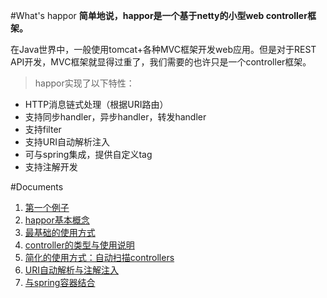 #What's happor
**简单地说，happor是一个基于netty的小型web controller框架。**

在Java世界中，一般使用tomcat+各种MVC框架开发web应用。但是对于REST API开发，MVC框架就显得过重了，我们需要的也许只是一个controller框架。
> happor实现了以下特性：
* HTTP消息链式处理（根据URI路由）
* 支持同步handler，异步handler，转发handler
* 支持filter
* 支持URI自动解析注入
* 可与spring集成，提供自定义tag
* 支持注解开发

#Documents

1. [第一个例子](Doc001.FirstDemo)
2. [happor基本概念](Doc002.Concept)
3. [最基础的使用方式](Doc003.BasicUse)
4. [controller的类型与使用说明](Doc004.ControllerType)
5. [简化的使用方式：自动扫描controllers](Doc005.AutoScanControllers)
6. [URI自动解析与注解注入](Doc006.UriParser)
7. [与spring容器结合](Doc007.WorkWithSpring)

